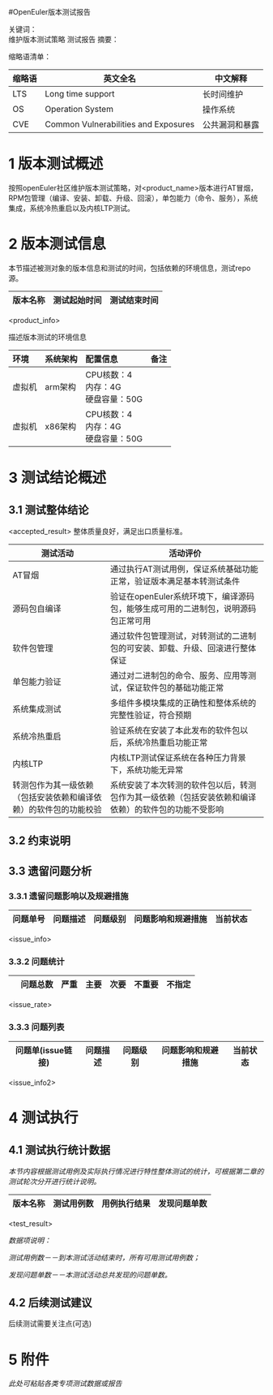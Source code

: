 #OpenEuler版本测试报告

关键词：  
    维护版本测试策略 测试报告
摘要：
    
缩略语清单：

| 缩略语  | 英文全名                              | 中文解释       |
| ------ | ------------------------------------ | ------------ |
| LTS    | Long time support                    | 长时间维护     |
| OS     | Operation System                     | 操作系统       |
| CVE    | Common Vulnerabilities and Exposures | 公共漏洞和暴露  |


# 1     版本测试概述
按照openEuler社区维护版本测试策略，对<product_name>版本进行AT冒烟，RPM包管理（编译、安装、卸载、升级、回滚），单包能力（命令、服务），系统集成，系统冷热重启以及内核LTP测试。


# 2     版本测试信息
本节描述被测对象的版本信息和测试的时间，包括依赖的环境信息，测试repo源。

| 版本名称             | 测试起始时间   | 测试结束时间   |
| ------------------- | ------------ | ------------ |
<product_info>

描述版本测试的环境信息

|  环境  | 系统架构 |  配置信息                            | 备注 |
|:------|:--------|:------------------------------------|:----|
| 虚拟机 | arm架构 | CPU核数：4<br>内存：4G<br>硬盘容量：50G |     |
| 虚拟机 | x86架构 | CPU核数：4<br>内存：4G<br>硬盘容量：50G |     |


# 3     测试结论概述

## 3.1   测试整体结论
<accepted_result>
整体质量良好，满足出口质量标准。

| 测试活动    | 活动评价                                          |
| ---------- | ----------------------------------------------- |
| AT冒烟      | 通过执行AT测试用例，保证系统基础功能正常，验证版本满足基本转测试条件 |
| 源码包自编译 | 验证在openEuler系统环境下，编译源码包，能够生成可用的二进制包，说明源码包正常可用 |
| 软件包管理   | 通过软件包管理测试，对转测试的二进制包的可安装、卸载、升级、回滚进行整体保证 |
| 单包能力验证 | 通过对二进制包的命令、服务、应用等测试，保证软件包的基础功能正常 |
| 系统集成测试 | 多组件多模块集成的正确性和整体系统的完整性验证，符合预期 |
| 系统冷热重启 | 验证系统在安装了本此发布的软件包以后，系统冷热重启功能正常 |
| 内核LTP     | 内核LTP测试保证系统在各种压力背景下，系统功能无异常 |
| 转测包作为其一级依赖（包括安装依赖和编译依赖）的软件包的功能校验 | 系统安装了本次转测的软件包以后，转测包作为其一级依赖（包括安装依赖和编译依赖）的软件包的功能不受影响 |

## 3.2   约束说明

## 3.3   遗留问题分析

### 3.3.1 遗留问题影响以及规避措施

| 问题单号 | 问题描述 | 问题级别 | 问题影响和规避措施 | 当前状态 |
| ------- | ------ | ------- | --------------- | ------- |
<issue_info>

### 3.3.2 问题统计

|        | 问题总数 | 严重 | 主要 | 次要 | 不重要 | 不指定 |
| ------ | ------- | --- | --- | --- | ----- | --- |
<issue_rate>

### 3.3.3 问题列表

| 问题单(issue链接) | 问题描述 | 问题级别 | 问题影响和规避措施 | 当前状态 |
| ------- | ------ | ------- | --------------- | ------ |
<issue_info2>


# 4     测试执行

## 4.1   测试执行统计数据

*本节内容根据测试用例及实际执行情况进行特性整体测试的统计，可根据第二章的测试轮次分开进行统计说明。*

|  版本名称  | 测试用例数 | 用例执行结果 | 发现问题单数 |
| --------- | -------- | ---------- | ---------- |
<test_result>


*数据项说明：*

*测试用例数－－到本测试活动结束时，所有可用测试用例数；*

*发现问题单数－－本测试活动总共发现的问题单数。*

## 4.2   后续测试建议

后续测试需要关注点(可选)


# 5     附件

*此处可粘贴各类专项测试数据或报告*

